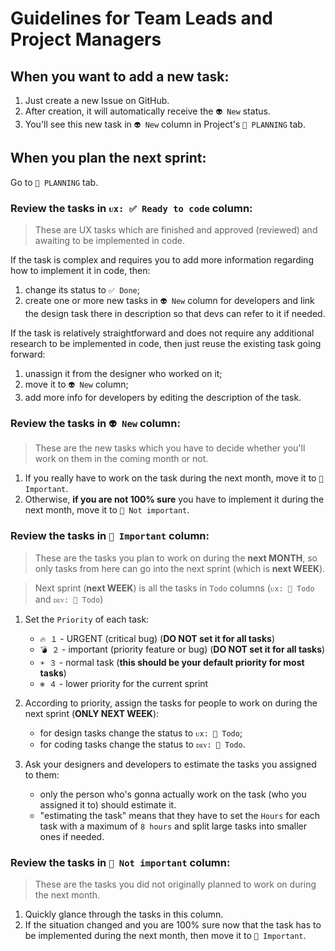 # Guidelines for Team Leads and Project Managers

## When you want to add a new task:

1. Just create a new Issue on GitHub.
2. After creation, it will automatically receive the `👽 New` status.
3. You'll see this new task in `👽 New` column in Project's `📅 𝙿𝙻𝙰𝙽𝙽𝙸𝙽𝙶` tab.

## When you plan the next sprint:

Go to `📅 𝙿𝙻𝙰𝙽𝙽𝙸𝙽𝙶` tab.

### Review the tasks in `ᴜx: ✅ Ready to code` column:

> These are UX tasks which are finished and approved (reviewed) and awaiting to be implemented in code.

If the task is complex and requires you to add more information regarding how to implement it in code, then:

1. change its status to `✅ Done`;
2. create one or more new tasks in `👽 New` column for developers and link the design task there in description so that devs can refer to it if needed.

If the task is relatively straightforward and does not require any additional research to be implemented in code, then just reuse the existing task going forward:

1. unassign it from the designer who worked on it;
2. move it to `👽 New` column;
3. add more info for developers by editing the description of the task.

### Review the tasks in `👽 New` column:

> These are the new tasks which you have to decide whether you'll work on them in the coming month or not.

1. If you really have to work on the task during the next month, move it to `🌱 Important`.
2. Otherwise, **if you are not 100% sure** you have to implement it during the next month, move it to `🚫 Not important`.

### Review the tasks in `🌱 Important` column:

> These are the tasks you plan to work on during the **next MONTH**, so only tasks from here can go into the next sprint (which is **next WEEK**).

> Next sprint (**next WEEK**) is all the tasks in `Todo` columns (`ᴜx: 🎴 Todo` and `ᴅᴇᴠ: 🎁 Todo`)

1. Set the `Priority` of each task:

    - `🔥 １` - URGENT (critical bug) (**DO NOT set it for all tasks**)
    - `💣 ２` - important (priority feature or bug) (**DO NOT set it for all tasks**)
    - `☀️ ３` - normal task (**this should be your default priority for most tasks**)
    - `❄️ ４` - lower priority for the current sprint

2. According to priority, assign the tasks for people to work on during the next sprint (**ONLY NEXT WEEK**):

    - for design tasks change the status to `ᴜx: 🎴 Todo`;
    - for coding tasks change the status to `ᴅᴇᴠ: 🎁 Todo`.

3. Ask your designers and developers to estimate the tasks you assigned to them:

    - only the person who's gonna actually work on the task (who you assigned it to) should estimate it.
    - "estimating the task" means that they have to set the `Hours` for each task with a maximum of `8 hours` and split large tasks into smaller ones if needed.

### Review the tasks in `🚫 Not important` column:

> These are the tasks you did not originally planned to work on during the next month.

1. Quickly glance through the tasks in this column.
2. If the situation changed and you are 100% sure now that the task has to be implemented during the next month, then move it to `🌱 Important`.
